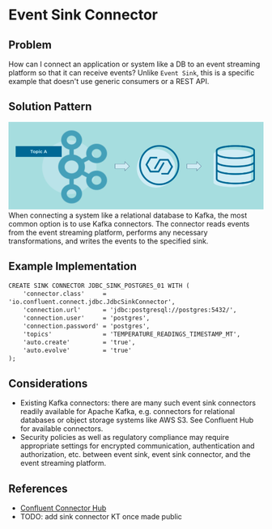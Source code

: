 # Event Sink Connector

## Problem
How can I connect an application or system like a DB to an event streaming platform so that it can receive events? Unlike `Event Sink`, this is a specific example that doesn't use generic consumers or a REST API. 

## Solution Pattern
![event-sink-connector](../img/event-sink-connector.png)
When connecting a system like a relational database to Kafka, the most common option is to use Kafka connectors. The connector reads events from the event streaming platform, performs any necessary transformations, and writes the events to the specified sink.

## Example Implementation
```
CREATE SINK CONNECTOR JDBC_SINK_POSTGRES_01 WITH (
    'connector.class'     = 'io.confluent.connect.jdbc.JdbcSinkConnector',
    'connection.url'      = 'jdbc:postgresql://postgres:5432/',
    'connection.user'     = 'postgres',
    'connection.password' = 'postgres',
    'topics'              = 'TEMPERATURE_READINGS_TIMESTAMP_MT',
    'auto.create'         = 'true',
    'auto.evolve'         = 'true'
);
```

## Considerations
* Existing Kafka connectors: there are many such event sink connectors readily available for Apache Kafka, e.g. connectors for relational databases or object storage systems like AWS S3.  See Confluent Hub for available connectors.
* Security policies as well as regulatory compliance may require appropriate settings for encrypted communication, authentication and authorization, etc. between event sink, event sink connector, and the event streaming platform.

## References
* [Confluent Connector Hub](https://www.confluent.io/hub/) 
* TODO: add sink connector KT once made public
